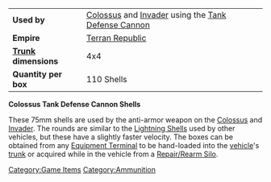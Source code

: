 |                                          |                                                                                                                                   |
|------------------------------------------|-----------------------------------------------------------------------------------------------------------------------------------|
| **Used by**                              | [Colossus](Colossus "wikilink") and [Invader](Invader "wikilink") using the [Tank Defense Cannon](Tank_Defense_Cannon "wikilink") |
| **Empire**                               | [Terran Republic](Terran_Republic "wikilink")                                                                                     |
| **[Trunk](Trunk "wikilink") dimensions** | 4x4                                                                                                                               |
| **Quantity per box**                     | 110 Shells                                                                                                                        |

**Colossus Tank Defense Cannon Shells**

These 75mm shells are used by the anti-armor weapon on the
[Colossus](Colossus "wikilink") and [Invader](Invader "wikilink"). The
rounds are similar to the [Lightning Shells](Lightning_Shell "wikilink")
used by other vehicles, but these have a slightly faster velocity. The
boxes can be obtained from any [Equipment
Terminal](Equipment_Terminal "wikilink") to be hand-loaded into the
[vehicle](vehicle "wikilink")'s [trunk](trunk "wikilink") or acquired
while in the vehicle from a [Repair/Rearm
Silo](Repair/Rearm_Silo "wikilink").

[Category:Game Items](Category:Game_Items "wikilink")
[Category:Ammunition](Category:Ammunition "wikilink")